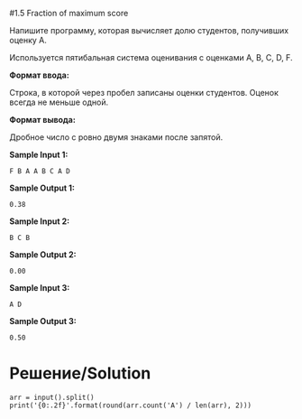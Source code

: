 #1.5 Fraction of maximum score

Напишите программу, которая вычисляет долю студентов, получивших оценку A.

Используется пятибальная система оценивания с оценками A, B, C, D, F.

**Формат ввода:**

Строка, в которой через пробел записаны оценки студентов. Оценок всегда не меньше одной.

**Формат вывода:**

Дробное число с ровно двумя знаками после запятой.

**Sample Input 1:**
```
F B A A B C A D
```
**Sample Output 1:**
```
0.38
```
**Sample Input 2:**
```
B C B
```
**Sample Output 2:**
```
0.00
```
**Sample Input 3:**
```
A D
```
**Sample Output 3:**
```
0.50
```
# Решение/Solution

```
arr = input().split()
print('{0:.2f}'.format(round(arr.count('A') / len(arr), 2)))
```
